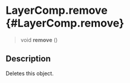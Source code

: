 LayerComp.remove {#LayerComp.remove}
================

> void **remove** ()

Description
-----------

Deletes this object.
